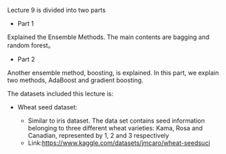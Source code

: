 Lecture 9 is divided into two parts

- Part 1

Explained the Ensemble Methods. The main contents are bagging and random forest。

- Part 2

Another ensemble method, boosting, is explained. In this part, we explain two methods, AdaBoost and gradient boosting.

The datasets included this lecture is:
- Wheat seed dataset:

  - Similar to iris dataset. The data set contains seed information belonging to three different wheat varieties: Kama, Rosa and Canadian, represented by 1, 2 and 3 respectively
  - Link:https://www.kaggle.com/datasets/jmcaro/wheat-seedsuci
